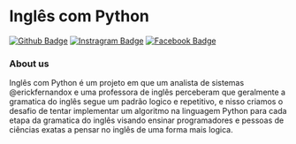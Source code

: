 # Inglês com Python	

[![Github Badge](https://img.shields.io/badge/-Github-000?style=flat-square&logo=Github&logoColor=white&link=https://github.com/inglescompython)](https://github.com/inglescompython)
[![Instragram Badge](https://img.shields.io/badge/-Instagram-red?style=flat-square&logo=Linkedin&logoColor=white&link=https://www.instagram.com/inglescompython/)](https://www.instagram.com/inglescompython/)
[![Facebook Badge](https://img.shields.io/badge/-Facebook-blue?style=flat-square&labelColor=1ca0f1&logo=twitter&logoColor=white&link=https://facebook.com/inglescompython)](https://facebook.com/inglescompython)

### About us

Inglês com Python é um projeto em que um analista de sistemas @erickfernandox e uma professora de inglês perceberam que geralmente a gramatica do inglês segue um padrão logico e repetitivo, e nisso criamos o desafio de tentar implementar um algoritmo na linguagem Python para cada etapa da gramatica do inglês visando ensinar programadores e pessoas de ciências exatas a pensar no inglês de uma forma mais logica.

